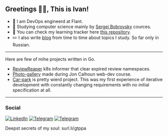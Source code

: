 ##  Greetings :metal::blush:, This is Ivan!

- :penguin: I am DevOps engineerd at Flant. 
- :mag_right: Studying computer science mainly by [Sergei Bobrovsky](https://vk.com/lambda_brain) cources.
- :rocket: You can check my learning tracker here [this repository](https://github.com/NaNameUz3r/My-Learning-Tracker).
- :pencil2: I also write [blog](https://wannahack.in/) from time to time about topics I study. So far only in Russian. 

---

Here are few of mihe projects written in Go.
- [ReviewReaper](https://github.com/NaNameUz3r/ReviewReaper) k8s informer that clear expired review namespaces.
- [Photo-gallery](https://github.com/NaNameUz3r/photo-gallery) made during Jon Calhoun web-dev course.
- [Car-park](https://github.com/NaNameUz3r/car-park) is pretty wierd project. This was my first experience of iterative development with constantly changing requirements with no initial specification at all. 

---
### Social

[![LinkedIn](https://img.shields.io/badge/LinkedIn-0077B5?style=for-the-badge&logo=linkedin&logoColor=white)](https://www.linkedin.com/in/ivan-zakutnii-a43851203/)
[![Telegram](https://img.shields.io/badge/Telegram-2CA5E0?style=for-the-badge&logo=telegram&logoColor=white)](https://t.me/formless_space)
[![Telegram](https://img.shields.io/badge/Gmail-D14836?style=for-the-badge&logo=gmail&logoColor=white)](mailto:zakutnii.ivan@gmail.com)

Deepst secrets of my soul: surl.li/gtppa
